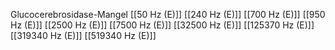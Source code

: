 Glucocerebrosidase-Mangel
[[50 Hz (E)]]
[[240 Hz (E)]]
[[700 Hz (E)]]
[[950 Hz (E)]]
[[2500 Hz (E)]]
[[7500 Hz (E)]]
[[32500 Hz (E)]]
[[125370 Hz (E)]]
[[319340 Hz (E)]]
[[519340 Hz (E)]]